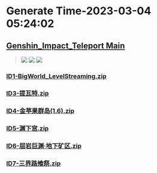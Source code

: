 # Generate Time-2023-03-04 05:24:02

## [Genshin_Impact_Teleport Main](https://github.com/Sam5440/Genshin_Impact_Teleport)

>![](https://komarev.com/ghpvc/?username=done439)
>![](https://komarev.com/ghpvc/?username=done438)
>![](https://komarev.com/ghpvc/?username=done437)

### [ID1-BigWorld_LevelStreaming.zip](https://raw.githubusercontent.com/Sam5440/Genshin_Impact_Teleport/download/AutoGeneratePoint/Points%28Raw%29%5Bcn-en-ru%5D/zh-cn/Monster_And_Animal/ID1-BigWorld_LevelStreaming.zip)

### [ID3-提瓦特.zip](https://raw.githubusercontent.com/Sam5440/Genshin_Impact_Teleport/download/AutoGeneratePoint/Points%28Raw%29%5Bcn-en-ru%5D/zh-cn/Monster_And_Animal/ID3-%E6%8F%90%E7%93%A6%E7%89%B9.zip)

### [ID4-金苹果群岛(1.6).zip](https://raw.githubusercontent.com/Sam5440/Genshin_Impact_Teleport/download/AutoGeneratePoint/Points%28Raw%29%5Bcn-en-ru%5D/zh-cn/Monster_And_Animal/ID4-%E9%87%91%E8%8B%B9%E6%9E%9C%E7%BE%A4%E5%B2%9B%281.6%29.zip)

### [ID5-渊下宫.zip](https://raw.githubusercontent.com/Sam5440/Genshin_Impact_Teleport/download/AutoGeneratePoint/Points%28Raw%29%5Bcn-en-ru%5D/zh-cn/Monster_And_Animal/ID5-%E6%B8%8A%E4%B8%8B%E5%AE%AB.zip)

### [ID6-层岩巨渊·地下矿区.zip](https://raw.githubusercontent.com/Sam5440/Genshin_Impact_Teleport/download/AutoGeneratePoint/Points%28Raw%29%5Bcn-en-ru%5D/zh-cn/Monster_And_Animal/ID6-%E5%B1%82%E5%B2%A9%E5%B7%A8%E6%B8%8A%C2%B7%E5%9C%B0%E4%B8%8B%E7%9F%BF%E5%8C%BA.zip)

### [ID7-三界路飨祭.zip](https://raw.githubusercontent.com/Sam5440/Genshin_Impact_Teleport/download/AutoGeneratePoint/Points%28Raw%29%5Bcn-en-ru%5D/zh-cn/Monster_And_Animal/ID7-%E4%B8%89%E7%95%8C%E8%B7%AF%E9%A3%A8%E7%A5%AD.zip)

